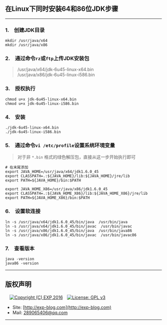 ## 在Linux下同时安装64和86位JDK步骤

------

### 1.　创建JDK目录
```
mkdir /usr/java/x64
mkdir /usr/java/x86
```


### 2.　通过命令`rz`或`ftp`上传JDK安装包
> /usr/java/x64/jdk-6u45-linux-x64.bin  <br/>
> /usr/java/x86/jdk-6u45-linux-i586.bin


### 3.　授权执行
```
chmod u+x jdk-6u45-linux-x64.bin 
chmod u+x jdk-6u45-linux-i586.bin
```


### 4.　安装
```
./jdk-6u45-linux-x64.bin 
./jdk-6u45-linux-i586.bin
```


### 5.　通过命令`vi /etc/profile`设置系统环境变量

> 对于非 `*.bin` 格式的绿色解压包，直接从这一步开始执行即可

```
# 在末尾添加
export JAVA_HOME=/usr/java/x64/jdk1.6.0_45
export CLASSPATH=.:${JAVA_HOME}/lib:${JAVA_HOME}/jre/lib 
export PATH=${JAVA_HOME}/bin:$PATH 

export JAVA_HOME_X86=/usr/java/x86/jdk1.6.0_45
export CLASSPATH=.:${JAVA_HOME_X86}/lib:${JAVA_HOME_X86}/jre/lib 
export PATH=${JAVA_HOME_X86}/bin:$PATH
```


### 6.　设置软连接
```
ln -s /usr/java/x64/jdk1.6.0_45/bin/java  /usr/bin/java
ln -s /usr/java/x64/jdk1.6.0_45/bin/javac  /usr/bin/javac
ln -s /usr/java/x86/jdk1.6.0_45/bin/java  /usr/bin/java86
ln -s /usr/java/x86/jdk1.6.0_45/bin/javac  /usr/bin/javac86
```


### 7.　查看版本
```
java -version
java86 -version
```


------

## 版权声明

　[![Copyright (C) EXP,2016](https://img.shields.io/badge/Copyright%20(C)-EXP%202016-blue.svg)](http://exp-blog.com)　[![License: GPL v3](https://img.shields.io/badge/License-GPL%20v3-blue.svg)](https://www.gnu.org/licenses/gpl-3.0)

- Site: [http://exp-blog.com](http://exp-blog.com) 
- Mail: <a href="mailto:289065406@qq.com?subject=[EXP's Github]%20Your%20Question%20（请写下您的疑问）&amp;body=What%20can%20I%20help%20you?%20（需要我提供什么帮助吗？）">289065406@qq.com</a>


------